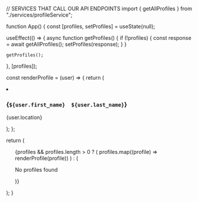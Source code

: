 // SERVICES THAT CALL OUR API ENDPOINTS
import { getAllProfiles } from "./services/profileService";

function App() {
  const [profiles, setProfiles] = useState(null);

  useEffect(() => {
    async function getProfiles() {
      if (!profiles) {
        const response = await getAllProfiles();
        setProfiles(response);
      }
    }

    getProfiles();
  }, [profiles]);

  const renderProfile = (user) => {
    return (
      <li key={user._id}>
        <h3>
          {`${user.first_name} 
          ${user.last_name}`}
        </h3>
        <p>{user.location}</p>
      </li>
    );
  };

  return (
    <div>
      <ul>
        {profiles && profiles.length > 0 ? (
          profiles.map((profile) => renderProfile(profile))
        ) : (
          <p>No profiles found</p>
        )}
      </ul>
    </div>
  );
}